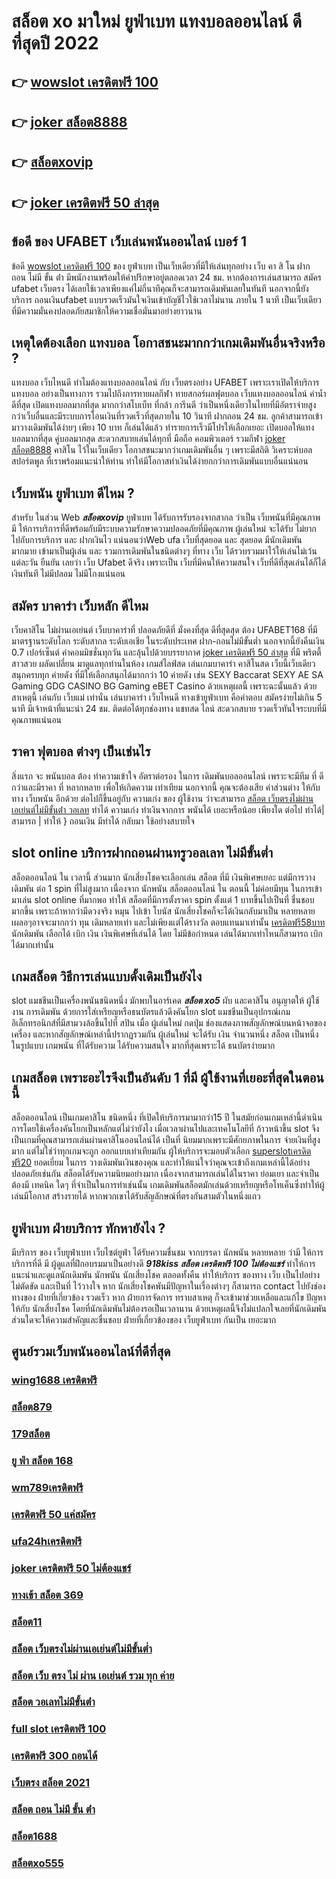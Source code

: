 # สล็อต xo มาใหม่ ยูฟ่าเบท  แทงบอลออนไลน์   ดีที่สุดปี 2022

## 👉 [wowslot เครดิตฟรี 100](https://bio.link/tisawago)
## 👉 [joker สล็อต8888](https://mabet.net/credit-free-50/)
## 👉 [สล็อตxovip](https://mabet.net/20-free-100/)
## 👉 [joker เครดิตฟรี 50 ล่าสุด](https://member.mabet.net/?action=login)

## ข้อดี ของ UFABET  เว็บเล่นพนันออนไลน์ เบอร์ 1

ข้อดี [wowslot เครดิตฟรี 100](https://mabet.net/credit-free-50/) ของ ยูฟ่าเบท เป็นเว็บเดียวที่มีให้เล่นทุกอย่าง  เว็บ คา สิ โน ฝาก ถอน ไม่มี ขั้น ต่ํา  มีพนักงานพร้อมให้คำปรึกษาอยู่ตลอดเวลา 24 ชม. หากต้องการเล่นสามารถ  สมัคร ufabet เว็บตรง  ได้เลยใช้เวลาเพียงแค่ไม่กี่นาทีคุณก็จะสามารถเดิมพันเลยในทันที นอกจากนี้ยังบริการ  ถอนเงินufabet  แบบรวดเร็วมันใจเงินเข้าบัญชีไวใช้เวลาไม่นาน ภายใน 1 นาที เป็นเว็บเดียวที่มีความมั่นคงปลอดภัยสมาชิกให้ความเชื่อมั่นมาอย่างยาวนาน


##  เหตุใดต้องเลือก แทงบอล โอกาสชนะมากกว่าเกมเดิมพันอื่นจริงหรือ ?

แทงบอล เว็บไหนดี ทำไมต้องแทงบอลออนไลน์ กับ  เว็บตรงอย่าง UFABET เพราะเราเปิดให้บริการ แทงบอล อย่างเป็นทางการ รวมไปถึงการทายผลกีฬา ทายสกอร์ผลฟุตบอล เว็บแทงบอลออนไลน์  ค่าน้ำดีที่สุด เปิดแทงบอลมากที่สุด มากกว่าสโบเบ็ท ที่กล้า การีนตี ว่าเป็นหนึ่งเดียวในไทยที่มีอัตราจ่ายสูงกว่าเว็บอื่นและมีระบบการโอนเงินที่รวดเร็วที่สุดภายใน 10 วินาที ฝากถอน 24 ชม. ลูกค้าสามารถเข้ามาวางเดิมพันได้ง่ายๆ เพียง 10 บาท ก็เล่นได้แล้ว ทำรายการเร็วมีโปรให้เลือกเยอะ เปิดบอลให้แทงบอลมากที่สุด คู่บอลมากสุด  สะดวกสบายเล่นได้ทุกที่ มือถือ คอมพิวเตอร์ รวมกีฬา [joker สล็อต8888](https://mabet.net/20-free-100/) คาสิโน ไว้ในเว็บเดียว โอกาสชนะมากว่าเกมเดิมพันอื่น ๆ เพราะมีสถิติ วิเคราะห์บอล สปอร์ตพูล ที่เราพร้อมแนะนำให้ท่าน ทำให้มีโอกาสทำเงินได้ง่ายกกว่าการเดิมพันแบบอื่นแน่นอน


## เว็บพนัน  ยูฟ่าเบท ดีไหม ?

สำหรับ ในส่วน Web ***สล็อตxovip*** ยูฟ่าเบท  ได้รับการรับรองจากสากล ว่าเป็น เว็บพนันที่มีคุณภาพ  มี ให้การบริการที่ดีพร้อมกับมีระบบความรักษาความปลอดภัยที่มีคุณภาพ  ผู้เล่นใหม่  จะได้รับ ไม่ยาก ไปกับการบริการ  และ ฝากเงินไว แน่นอนว่าWeb   ufa  เว็บที่สุดยอด และ สุดยอด มีนักเดิมพันมากมาย   เข้ามาเป็นผู้เล่น  และ รวมการเดิมพันในชนิดต่างๆ ที่ทาง เว็บ ได้รวบรวมมาไว้ให้เล่นไม่เว้นแต่ละวัน  ยืนยัน เลยว่า เว็บ Ufabet  ดีจริง  เพราะเป็น เว็บที่มีคนให้ความสนใจ เว็บที่ดีที่สุดเล่นได้ก็ได้เงินทันที ไม่มีปลอม ไม่มีโกงแน่นอน


## สมัคร บาคาร่า เว็บหลัก  ดีไหม 

 เว็บคาสิโน ไม่ผ่านเอเย่นต์ เว็บบาคาร่าที่ ปลอดภัยดีที่ มั่งคงที่สุด ดีที่สุดสุด ต้อง UFABET168 ที่มีมาตรฐานระดับโลก ระดับสากล ระดับเอเชีย ในระดับประเทศ  ฝาก-ถอนไม่มีขั้นต่ำ  นอกจากนี้ยังคืนเงิน 0.7 เปอร์เซ็นต์ ค่าคอมมิชชั่นทุกวัน  และลุ้นไปด้วยบรรยากาศ [joker เครดิตฟรี 50 ล่าสุด](https://mabet.net/register/) ที่มี พริตตี้สาวสวย  ผลัดเปลี่ยน มาดูแลทุกท่านในห้อง เกมส์ไลฟ์สด เล่นเกมบาคาร่า คาสิโนสด เว็บนี้เว็บเดียว สนุกครบทุก ค่ายดัง ที่มีให้เลือกสนุกได้มากกว่า 10 ค่ายดัง เช่น  SEXY Baccarat SEXY AE SA Gaming GDG CASINO BG Gaming eBET Casino ด้วยเหตุผลนี้ เพราะฉะนั้นแล้ว ด้วยสาเหตุนี้ เล่นกับ  เว็บแม่ เท่านั่น เล่นบาคาร่า เว็บไหนดี  ทางเข้ายูฟ่าเบท  คือคำตอบ สมัครง่ายไม่เกิน 5 นาที มีเจ้าหน้าที่แนะนำ 24 ชม. ติดต่อได้ทุกช่องทาง แชทสด ไลน์ สะดวกสบาย รวดเร็วทันใจระบบที่มีคุณภาพแน่นอน


## ราคา ฟุตบอล ต่างๆ  เป็นเช่นไร

 สิ่งแรก จะ พนันบอล ต้อง  ทำความเข้าใจ   อัตราต่อรอง ในการ เดิมพันบอลออนไลน์ เพราะจะมีทีม ที่ ดีกว่าและมีราคา ที่ หลากหลาย เพื่อให้เกิดความ เท่าเทียม  นอกจากนี้  คุณจะต้องเสีย  ค่าส่วนต่าง ให้กับทาง  เว็บพนัน อีกด้วย ต่อไปก็ขึ้นอยู่กับ ความเก่ง  ของ ผู้ใช้งาน ว่าจะสามารถ [สล็อต เว็บตรงไม่ผ่านเอเย่นต์ไม่มีขั้นต่ํา วอเลท](https://mabet.net/20-free-100/) ทำได้ ความเก่ง ทำเงินจากการ  พนันได้ เยอะหรือน้อย เพียงใด  ต่อไป  ทำได้| สามารถ | ทำให้ } ถอนเงิน   มีทำได้  กลับมา  ใช้อย่างสบายใจ

##  slot online   บริการฝากถอนผ่านทรูวอลเลท ไม่มีขั้นต่ำ 

สล็อตออนไลน์ ใน เวลานี้  ส่วนมาก  นักเสี่ยงโชคจะเลือกเล่น สล็อต ที่มี เงินพิเศษเยอะ แต่มีการวางเดิมพัน ต่อ 1  spin ที่ไม่สูงมาก เนื่องจาก นักพนัน สล็อตออนไลน์ ใน ตอนนี้  ไม่ค่อยมีทุน  ในการเข้ามาเล่น slot online ที่มากพอ ทำให้ สล็อตที่มีการตั้งราคา  spin ตั้งแต่ 1 บาทขึ้นไปเป็นที่ ชื่นชอบมากขึ้น เพราะถ้าหากว่ามีดวงจริง หมุน ไปเข้า โบนัส  นักเสี่ยงโชคก็จะได้เงินกลับมาเป็น หลายหลาย เผลอๆอาจจะมากกว่า ทุน เดิมหลายเท่า และไม่เพียงแต่ได้รางวัล ตอบแทนมาเท่านั้น [เครดิตฟรี58บาท](https://mabet.net/credit-free-50/) นักเดิมพัน  เลือกได้  เบิก เงิน เงินพิเศษที่เล่นได้ โดย ไม่มีข้อกำหนด  เล่นได้มากเท่าไหนก็สามารถ  เบิก ได้มากเท่านั้น


##  เกมสล็อต วิธีการเล่นแบบดั้งเดิมเป็นยังไง

 slot แมชชีนเป็นเครื่องพนันชนิดหนึ่ง มักพบในอาร์เคด ***สล็อต xo5*** ผับ และคาสิโน อนุญาตให้ ผู้ใช้งาน การเดิมพัน ด้วยการใส่เหรียญหรือธนบัตรแล้วดึงคันโยก  slot แมชชีนเป็นอุปกรณ์เกมอิเล็กทรอนิกส์ที่มีสามวงล้อขึ้นไปที่ สปิน เมื่อ ผู้เล่นใหม่ กดปุ่ม ช่องแสดงภาพสัญลักษณ์บนหน้าจอของเครื่อง และหากสัญลักษณ์เหล่านี้ปรากฏรวมกัน  ผู้เล่นใหม่ จะได้รับ เงิน จำนวนหนึ่ง สล็อต เป็นหนึ่งในรูปแบบ เกมพนัน ที่ได้รับความ  ได้รับความสนใจ มากที่สุดเพราะได้ ธนบัตรง่ายมาก


##  เกมสล็อต เพราะอะไรจึงเป็นอันดับ 1  ที่มี ผู้ใช้งานที่เยอะที่สุดในตอนนี้

 สล็อตออนไลน์ เป็นเกมคาสิโน ชนิดหนึ่ง ที่เปิดให้บริการมามากว่า15 ปี  ในสมัยก่อนเกมเหล่านี้ดำเนินการโดยใช้เครื่องคันโยกเป็นหลักแต่ไม่ว่ายังไง เมื่อเวลาผ่านไปและเทคโนโลยีที่ ก้าวหน้าขึ้น slot จึงเป็นเกมที่คุณสามารถเล่นผ่านคาสิโนออนไลน์ได้ เป็นที่ นิยมมากเพราะมีศักยภาพในการ จ่ายเงินที่สูงมาก แต่ไม่ใช่ว่าทุกเกมจะถูก ออกแบบเท่าเทียมกัน ผู้ให้บริการจะมอบตัวเลือก [superslotเครดิตฟรี20](https://mabet.net/register/) ยอดเยี่ยม ในการ วางเดิมพันเงินของคุณ และทำให้แน่ใจว่าคุณจะเข้าถึงเกมเหล่านี้ได้อย่างปลอดภัยเช่นกัน สล็อตได้รับความนิยมอย่างมาก เนื่องจากสามารถเล่นได้ในราคา ย่อมเยา และจำเป็นต้องมี เทคนิค ใดๆ ที่จำเป็นในการทำเช่นนั้น เกมเดิมพันสล็อตมักเล่นด้วยเหรียญหรือโทเค็นซึ่งทำให้ผู้เล่นมีโอกาส สร้างรายได้ หากพวกเขาได้รับสัญลักษณ์ที่ตรงกันสามตัวในหนึ่งแถว


## ยูฟ่าเบท ฝ่ายบริการ  ทักหายังไง ?

มีบริการ ของ เว็บยูฟ่าเบท เว็บไซต์ยูฟ่า ได้รับความชื่นชม จากบรรดา นักพนัน   หลายหลาย ว่ามี ให้การบริการที่ดี มี ผู้ดูแลที่ฝึกอบรมมาเป็นอย่างดี ***918kiss สล็อต เครดิตฟรี 100 ไม่ต้องแชร์*** ทำให้การแนะนำและดูแลนักเดิมพัน นักพนัน นักเสี่ยงโชค  ตลอดทั้งคืน ทำให้บริการ ของทาง เว็บ เป็นไปอย่าง ไม่ตัดขัด และเป็นที่ ไว้วางใจ  หาก  นักเสี่ยงโชคพันมีปัญหาในเรื่องต่างๆ ก็สามารถ  contact  ไปยังช่องทางของ ฝ่ายที่เกี่ยวข้อง  รวดเร็ว  หาก ฝ่ายการจัดการ  ทราบสาเหตุ ก็จะเข้ามาช่วยเหลือและแก้ไข ปัญหาให้กับ นักเสี่ยงโชค โดยที่นักเดิมพันไม่ต้องรอเป็นเวลานาน ด้วยเหตุผลนี้จึงไม่แปลกใจเลยที่นักเดิมพัน ส่วนใดจะให้ความสำคัญและชื่นชอบ ฝ่ายที่เกี่ยวข้องของ เว็บยูฟ่าเบท  กันเป็น  เยอะมาก 


## ศูนย์รวมเว็บพนันออนไลน์ที่ดีที่สุด

### [wing1688 เครดิตฟรี](https://atom.io/themes/สมัครฟรีเครดิต%20สล็อต%20เติม%20true%20wallet%20ฝาก-ถอน%20ไม่มี%20ขั้น%20ต่ํา%202020%20008%20สล็อต%20PG%2020รับ100%20เว็บตรง100%)
### [สล็อต879](https://atom.io/themes/สมัครฟรีเครดิต%20123bet%20เครดิตฟรี%20008%20สล็อต%20PG%2020รับ100%20เว็บตรง100%)
### [179สล็อต](https://atom.io/themes/สมัครฟรีเครดิต%20สล็อต%20ส%20ปิ%20น%20ฟรี%2030%20ครั้ง%20ถอนได้%20008%20สล็อต%20PG%2020รับ100%20เว็บตรง100%)
### [ยู ฟ่า สล็อต 168](https://atom.io/themes/สมัครฟรีเครดิต%20โหลด%20แอ%20พ%20รับ%20เครดิตฟรี%2031%20บาท%20008%20สล็อต%20PG%2020รับ100%20เว็บตรง100%)
### [wm789เครดิตฟรี](https://atom.io/themes/สมัครฟรีเครดิต%20wowgame%20เครดิตฟรี%20100%20008%20สล็อต%20PG%2020รับ100%20เว็บตรง100%)
### [เครดิตฟรี 50 แค่สมัคร](https://atom.io/themes/สมัครฟรีเครดิต%20สล็อต%20pg%20เกมส์ไหนดี%20008%20สล็อต%20PG%2020รับ100%20เว็บตรง100%)
### [ufa24hเครดิตฟรี](https://atom.io/themes/สมัครฟรีเครดิต%20สล็อต%20เครดิตฟรี%20ไม่ต้องฝาก%20ไม่ต้องแชร์%20ล่าสุด%2050%20วอเลท%20008%20สล็อต%20PG%2020รับ100%20เว็บตรง100%)
### [joker เครดิตฟรี 50 ไม่ต้องแชร์](https://atom.io/themes/สมัครฟรีเครดิต%20เครดิตฟรี50ไม่ต้องฝากไม่ต้องแชร์%20ล่าสุด%20วัน%20นี้%20008%20สล็อต%20PG%2020รับ100%20เว็บตรง100%)
### [ทางเข้า สล็อต 369](https://atom.io/themes/สมัครฟรีเครดิต%20heng888เครดิตฟรี%20008%20สล็อต%20PG%2020รับ100%20เว็บตรง100%)
### [สล็อต11](https://atom.io/themes/สมัครฟรีเครดิต%20get77%20สล็อต%20008%20สล็อต%20PG%2020รับ100%20เว็บตรง100%)
### [สล็อต เว็บตรงไม่ผ่านเอเย่นต์ไม่มีขั้นต่ำ](https://atom.io/themes/สมัครฟรีเครดิต%20เครดิตฟรี%20แค่%20กรอก%20เบอร์ล่าสุด2021%20008%20สล็อต%20PG%2020รับ100%20เว็บตรง100%)
### [สล็อต เว็บ ตรง ไม่ ผ่าน เอเย่นต์ รวม ทุก ค่าย](https://atom.io/themes/สมัครฟรีเครดิต%20sagame88%20เครดิตฟรี58%20008%20สล็อต%20PG%2020รับ100%20เว็บตรง100%)
### [สล็อต วอเลทไม่มีขั้นต่ํา](https://atom.io/themes/สมัครฟรีเครดิต%20bet%20สล็อต%20008%20สล็อต%20PG%2020รับ100%20เว็บตรง100%)
### [full slot เครดิตฟรี 100](https://atom.io/themes/สมัครฟรีเครดิต%20dumbo%20สล็อต%20008%20สล็อต%20PG%2020รับ100%20เว็บตรง100%)
### [เครดิตฟรี 300 ถอนได้](https://atom.io/themes/สมัครฟรีเครดิต%20wwluck%20เครดิตฟรี%20100%20บาท%20008%20สล็อต%20PG%2020รับ100%20เว็บตรง100%)
### [เว็บตรง สล็อต 2021](https://atom.io/themes/สมัครฟรีเครดิต%20สล็อต%20mgm99win%20008%20สล็อต%20PG%2020รับ100%20เว็บตรง100%)
### [สล็อต ถอน ไม่มี ขั้น ต่ํา](https://atom.io/themes/สมัครฟรีเครดิต%20บา%20ค่า%20ร่า%201688%20เครดิตฟรี%20008%20สล็อต%20PG%2020รับ100%20เว็บตรง100%)
### [สล็อต1688](https://atom.io/themes/สมัครฟรีเครดิต%20เครดิตฟรี%20ไม่มี%20เงื่อนไข%20ถอนได้จริง%20008%20สล็อต%20PG%2020รับ100%20เว็บตรง100%)
### [สล็อตxo555](https://atom.io/themes/สมัครฟรีเครดิต%20เครดิตฟรี%20กดรับเองหน้าเว็บล่าสุด%202564%20008%20สล็อต%20PG%2020รับ100%20เว็บตรง100%)